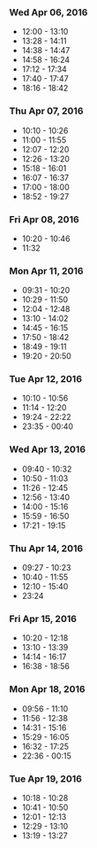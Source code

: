 ### Wed Apr 06, 2016

* 12:00 - 13:10 <Alvaro Cabrera>
* 13:28 - 14:11 <Alvaro Cabrera>
* 14:38 - 14:47 <Alvaro Cabrera>
* 14:58 - 16:24 <Alvaro Cabrera>
* 17:12 - 17:34 <Alvaro Cabrera>
* 17:40 - 17:47 <Alvaro Cabrera>
* 18:16 - 18:42 <Alvaro Cabrera>

### Thu Apr 07, 2016

* 10:10 - 10:26 <Alvaro Cabrera>
* 11:00 - 11:55 <Alvaro Cabrera>
* 12:07 - 12:20 <Alvaro Cabrera>
* 12:26 - 13:20 <Alvaro Cabrera>
* 15:18 - 16:01 <Alvaro Cabrera>
* 16:07 - 16:37 <Alvaro Cabrera>
* 17:00 - 18:00 <Alvaro Cabrera>
* 18:52 - 19:27 <Alvaro Cabrera>

### Fri Apr 08, 2016

* 10:20 - 10:46 <Alvaro Cabrera>
* 11:32         <Alvaro Cabrera>

### Mon Apr 11, 2016

* 09:31 - 10:20 <Alvaro Cabrera>
* 10:29 - 11:50 <Alvaro Cabrera>
* 12:04 - 12:48 <Alvaro Cabrera>
* 13:10 - 14:02 <Alvaro Cabrera>
* 14:45 - 16:15 <Alvaro Cabrera>
* 17:50 - 18:42 <Alvaro Cabrera>
* 18:49 - 19:11 <Alvaro Cabrera>
* 19:20 - 20:50 <Alvaro Cabrera>

### Tue Apr 12, 2016

* 10:10 - 10:56 <Alvaro Cabrera>
* 11:14 - 12:20 <Alvaro Cabrera>
* 19:24 - 22:22 <Alvaro Cabrera>
* 23:35 - 00:40 <Alvaro Cabrera>

### Wed Apr 13, 2016

* 09:40 - 10:32 <Alvaro Cabrera>
* 10:50 - 11:03 <Alvaro Cabrera>
* 11:26 - 12:45 <Alvaro Cabrera>
* 12:56 - 13:40 <Alvaro Cabrera>
* 14:00 - 15:16 <Alvaro Cabrera>
* 15:59 - 16:50 <Alvaro Cabrera>
* 17:21 - 19:15 <Alvaro Cabrera>

### Thu Apr 14, 2016

* 09:27 - 10:23 <Alvaro Cabrera>
* 10:40 - 11:55 <Alvaro Cabrera>
* 12:10 - 15:40 <Alvaro Cabrera>
* 23:24         <Alvaro Cabrera>

### Fri Apr 15, 2016

* 10:20 - 12:18 <Alvaro Cabrera>
* 13:10 - 13:39 <Alvaro Cabrera>
* 14:14 - 16:17 <Alvaro Cabrera>
* 16:38 - 18:56 <Alvaro Cabrera>

### Mon Apr 18, 2016

* 09:56 - 11:10 <Alvaro Cabrera>
* 11:56 - 12:38 <Alvaro Cabrera>
* 14:31 - 15:16 <Alvaro Cabrera>
* 15:29 - 16:05 <Alvaro Cabrera>
* 16:32 - 17:25 <Alvaro Cabrera>
* 22:36 - 00:15 <Alvaro Cabrera>

### Tue Apr 19, 2016

* 10:18 - 10:28 <Alvaro Cabrera>
* 10:41 - 10:50 <Alvaro Cabrera>
* 12:01 - 12:13 <Alvaro Cabrera>
* 12:29 - 13:10 <Alvaro Cabrera>
* 13:19 - 13:27 <Alvaro Cabrera>
